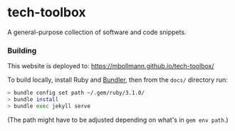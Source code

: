# tech-toolbox

A general-purpose collection of software and code snippets.

### Building

This website is deployed to: https://mbollmann.github.io/tech-toolbox/

To build locally, install Ruby and [Bundler](https://bundler.io/), then from the
`docs/` directory run:

```bash
> bundle config set path ~/.gem/ruby/3.1.0/
> bundle install
> bundle exec jekyll serve
```

(The path might have to be adjusted depending on what's in `gem env path`.)
